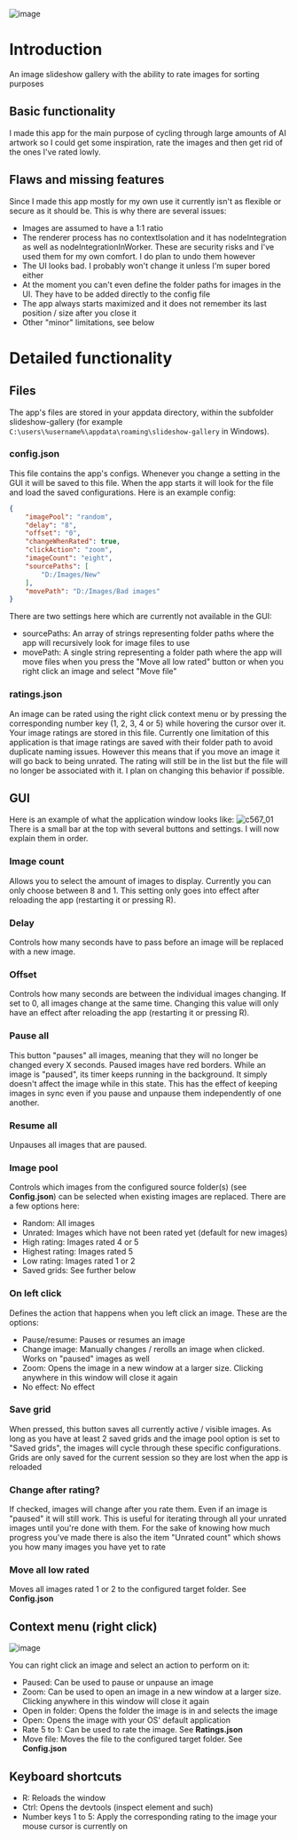 ![image](https://github.com/Index154/slideshow-gallery/assets/105119758/6151281c-0270-4387-b355-f8cd36e2ae71)

# Introduction
An image slideshow gallery with the ability to rate images for sorting purposes

## Basic functionality
I made this app for the main purpose of cycling through large amounts of AI artwork so I could get some inspiration, rate the images and then get rid of the ones I've rated lowly.

## Flaws and missing features
Since I made this app mostly for my own use it currently isn't as flexible or secure as it should be. This is why there are several issues:
- Images are assumed to have a 1:1 ratio
- The renderer process has no contextIsolation and it has nodeIntegration as well as nodeIntegrationInWorker. These are security risks and I've used them for my own comfort. I do plan to undo them however
- The UI looks bad. I probably won't change it unless I'm super bored either
- At the moment you can't even define the folder paths for images in the UI. They have to be added directly to the config file
- The app always starts maximized and it does not remember its last position / size after you close it
- Other "minor" limitations, see below

# Detailed functionality
## Files
The app's files are stored in your appdata directory, within the subfolder slideshow-gallery (for example `C:\users\%username%\appdata\roaming\slideshow-gallery` in Windows).
### config.json
This file contains the app's configs. Whenever you change a setting in the GUI it will be saved to this file. When the app starts it will look for the file and load the saved configurations.
Here is an example config:
```json
{
    "imagePool": "random",
    "delay": "8",
    "offset": "0",
    "changeWhenRated": true,
    "clickAction": "zoom",
    "imageCount": "eight",
    "sourcePaths": [
        "D:/Images/New"
    ],
    "movePath": "D:/Images/Bad images"
}
```
There are two settings here which are currently not available in the GUI:
- sourcePaths: An array of strings representing folder paths where the app will recursively look for image files to use
- movePath: A single string representing a folder path where the app will move files when you press the "Move all low rated" button or when you right click an image and select "Move file"
### ratings.json
An image can be rated using the right click context menu or by pressing the corresponding number key (1, 2, 3, 4 or 5) while hovering the cursor over it. Your image ratings are stored in this file. Currently one limitation of this application is that image ratings are saved with their folder path to avoid duplicate naming issues. However this means that if you move an image it will go back to being unrated. The rating will still be in the list but the file will no longer be associated with it. I plan on changing this behavior if possible.

## GUI
Here is an example of what the application window looks like:
![c567_01](https://github.com/Index154/slideshow-gallery/assets/105119758/20c0045e-6619-4994-831e-75f1f5fa8afc)
There is a small bar at the top with several buttons and settings. I will now explain them in order.
### Image count
Allows you to select the amount of images to display. Currently you can only choose between 8 and 1. This setting only goes into effect after reloading the app (restarting it or pressing R).
### Delay
Controls how many seconds have to pass before an image will be replaced with a new image.
### Offset
Controls how many seconds are between the individual images changing. If set to 0, all images change at the same time. Changing this value will only have an effect after reloading the app (restarting it or pressing R).
### Pause all
This button "pauses" all images, meaning that they will no longer be changed every X seconds. Paused images have red borders.
While an image is "paused", its timer keeps running in the background. It simply doesn't affect the image while in this state. This has the effect of keeping images in sync even if you pause and unpause them independently of one another.
### Resume all
Unpauses all images that are paused.
### Image pool
Controls which images from the configured source folder(s) (see **Config.json**) can be selected when existing images are replaced. There are a few options here:
- Random: All images
- Unrated: Images which have not been rated yet (default for new images)
- High rating: Images rated 4 or 5
- Highest rating: Images rated 5
- Low rating: Images rated 1 or 2
- Saved grids: See further below
### On left click
Defines the action that happens when you left click an image. These are the options:
- Pause/resume: Pauses or resumes an image
- Change image: Manually changes / rerolls an image when clicked. Works on "paused" images as well
- Zoom: Opens the image in a new window at a larger size. Clicking anywhere in this window will close it again
- No effect: No effect
### Save grid
When pressed, this button saves all currently active / visible images. As long as you have at least 2 saved grids and the image pool option is set to "Saved grids", the images will cycle through these specific configurations. Grids are only saved for the current session so they are lost when the app is reloaded
### Change after rating?
If checked, images will change after you rate them. Even if an image is "paused" it will still work. This is useful for iterating through all your unrated images until you're done with them.
For the sake of knowing how much progress you've made there is also the item "Unrated count" which shows you how many images you have yet to rate
### Move all low rated
Moves all images rated 1 or 2 to the configured target folder. See **Config.json**

## Context menu (right click)
![image](https://github.com/Index154/slideshow-gallery/assets/105119758/283f41cb-0e53-46fd-8d79-ad0210c40c4e)

You can right click an image and select an action to perform on it:
- Paused: Can be used to pause or unpause an image
- Zoom: Can be used to open an image in a new window at a larger size. Clicking anywhere in this window will close it again
- Open in folder: Opens the folder the image is in and selects the image
- Open: Opens the image with your OS' default application
- Rate 5 to 1: Can be used to rate the image. See **Ratings.json**
- Move file: Moves the file to the configured target folder. See **Config.json**

## Keyboard shortcuts
- R: Reloads the window
- Ctrl: Opens the devtools (inspect element and such)
- Number keys 1 to 5: Apply the corresponding rating to the image your mouse cursor is currently on
